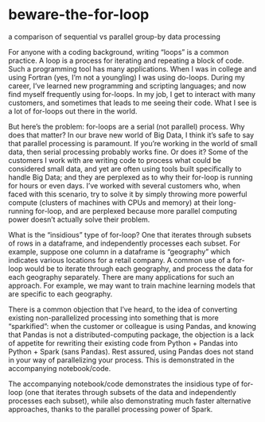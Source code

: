 # beware-the-for-loop
a comparison of sequential vs parallel group-by data processing

For anyone with a coding background, writing “loops” is a common practice.  A loop is a process for iterating and repeating a block of code.  Such a programming tool has many applications.  When I was in college and using Fortran (yes, I’m not a youngling) I was using do-loops.  During my career, I’ve learned new programming and scripting languages; and now find myself frequently using for-loops.  In my job, I get to interact with many customers, and sometimes that leads to me seeing their code.  What I see is a lot of for-loops out there in the world. 

But here’s the problem:  for-loops are a serial (not parallel) process.  Why does that matter?  In our brave new world of Big Data, I think it’s safe to say that parallel processing is paramount.  If you’re working in the world of small data, then serial processing probably works fine.  Or does it?  Some of the customers I work with are writing code to process what could be considered small data, and yet are often using tools built specifically to handle Big Data; and they are perplexed as to why their for-loop is running for hours or even days.  I’ve worked with several customers who, when faced with this scenario, try to solve it by simply throwing more powerful compute (clusters of machines with CPUs and memory) at their long-running for-loop, and are perplexed because more parallel computing power doesn’t actually solve their problem.

What is the “insidious” type of for-loop?  One that iterates through subsets of rows in a dataframe, and independently processes each subset.  For example, suppose one column in a dataframe is “geography” which indicates various locations for a retail company.  A common use of a for-loop would be to iterate through each geography, and process the data for each geography separately.  There are many applications for such an approach.  For example, we may want to train machine learning models that are specific to each geography.

There is a common objection that I’ve heard, to the idea of converting existing non-parallelized processing into something that is more “sparkified”:  when the customer or colleague is using Pandas, and knowing that Pandas is not a distributed-computing package, the objection is a lack of appetite for rewriting their existing code from Python + Pandas into Python + Spark (sans Pandas).  Rest assured, using Pandas does not stand in your way of parallelizing your process.  This is demonstrated in the accompanying notebook/code.

The accompanying notebook/code demonstrates the insidious type of for-loop (one that iterates through subsets of the data and independently processes each subset), while also demonstrating much faster alternative approaches, thanks to the parallel processing power of Spark.

